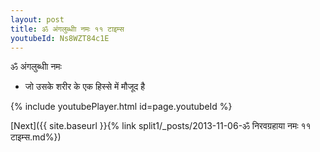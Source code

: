 ```yaml
---
layout: post
title: ॐ अंगलुब्धीा नमः ११ टाइम्स
youtubeId: Ns8WZT84c1E
---
```

 
 
 ॐ अंगलुब्धीा नमः  
 
 -  जो उसके शरीर के एक हिस्से में मौजूद है 
 
  
 
  
 
 
 
 
 
 


{% include youtubePlayer.html id=page.youtubeId %}
 
[Next]({{ site.baseurl }}{% link  split1/_posts/2013-11-06-ॐ निरवग्रहाया नमः ११ टाइम्स.md%})
 
